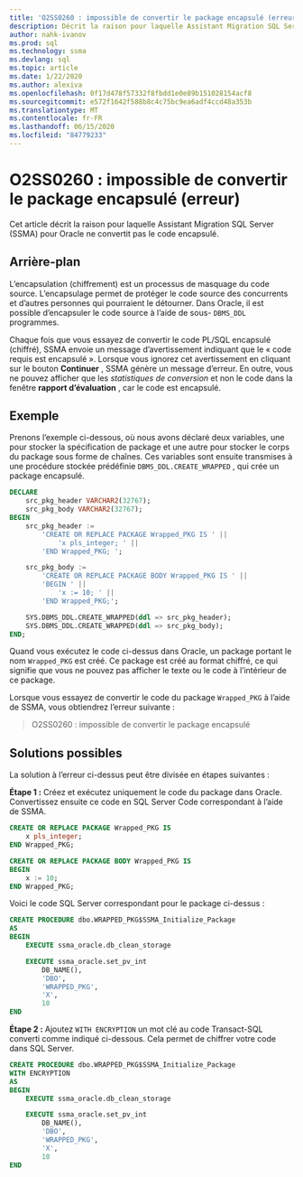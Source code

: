 ```yaml
---
title: 'O2SS0260 : impossible de convertir le package encapsulé (erreur)'
description: Décrit la raison pour laquelle Assistant Migration SQL Server (SSMA) pour Oracle ne convertit pas le code encapsulé.
author: nahk-ivanov
ms.prod: sql
ms.technology: ssma
ms.devlang: sql
ms.topic: article
ms.date: 1/22/2020
ms.author: alexiva
ms.openlocfilehash: 0f17d478f57332f8fbdd1e0e89b151028154acf8
ms.sourcegitcommit: e572f1642f588b8c4c75bc9ea6adf4ccd48a353b
ms.translationtype: MT
ms.contentlocale: fr-FR
ms.lasthandoff: 06/15/2020
ms.locfileid: "84779233"
---
```

# <a name="o2ss0260-wrapped-package-cannot-be-converted-error"></a>O2SS0260 : impossible de convertir le package encapsulé (erreur)

Cet article décrit la raison pour laquelle Assistant Migration SQL Server (SSMA) pour Oracle ne convertit pas le code encapsulé.

## <a name="background"></a>Arrière-plan

L’encapsulation (chiffrement) est un processus de masquage du code source. L’encapsulage permet de protéger le code source des concurrents et d’autres personnes qui pourraient le détourner. Dans Oracle, il est possible d’encapsuler le code source à l’aide de sous- `DBMS_DDL` programmes.

Chaque fois que vous essayez de convertir le code PL/SQL encapsulé (chiffré), SSMA envoie un message d’avertissement indiquant que le « code requis est encapsulé ». Lorsque vous ignorez cet avertissement en cliquant sur le bouton **Continuer** , SSMA génère un message d’erreur. En outre, vous ne pouvez afficher que les *statistiques de conversion* et non le code dans la fenêtre **rapport d’évaluation** , car le code est encapsulé.

## <a name="example"></a>Exemple

Prenons l’exemple ci-dessous, où nous avons déclaré deux variables, une pour stocker la spécification de package et une autre pour stocker le corps du package sous forme de chaînes. Ces variables sont ensuite transmises à une procédure stockée prédéfinie `DBMS_DDL.CREATE_WRAPPED` , qui crée un package encapsulé.

```sql
DECLARE
    src_pkg_header VARCHAR2(32767);
    src_pkg_body VARCHAR2(32767);
BEGIN
    src_pkg_header :=
        'CREATE OR REPLACE PACKAGE Wrapped_PKG IS ' ||
            'x pls_integer; ' ||
        'END Wrapped_PKG; ';

    src_pkg_body :=
        'CREATE OR REPLACE PACKAGE BODY Wrapped_PKG IS ' ||
        'BEGIN ' ||
            'x := 10; ' ||
        'END Wrapped_PKG;';

    SYS.DBMS_DDL.CREATE_WRAPPED(ddl => src_pkg_header);
    SYS.DBMS_DDL.CREATE_WRAPPED(ddl => src_pkg_body);
END;
```

Quand vous exécutez le code ci-dessus dans Oracle, un package portant le nom `Wrapped_PKG` est créé. Ce package est créé au format chiffré, ce qui signifie que vous ne pouvez pas afficher le texte ou le code à l’intérieur de ce package.

Lorsque vous essayez de convertir le code du package `Wrapped_PKG` à l’aide de SSMA, vous obtiendrez l’erreur suivante :

> O2SS0260 : impossible de convertir le package encapsulé

## <a name="possible-remedies"></a>Solutions possibles

La solution à l’erreur ci-dessus peut être divisée en étapes suivantes :

**Étape 1 :** Créez et exécutez uniquement le code du package dans Oracle. Convertissez ensuite ce code en SQL Server Code correspondant à l’aide de SSMA.

```sql
CREATE OR REPLACE PACKAGE Wrapped_PKG IS
    x pls_integer;
END Wrapped_PKG;

CREATE OR REPLACE PACKAGE BODY Wrapped_PKG IS
BEGIN
    x := 10;
END Wrapped_PKG;
```

Voici le code SQL Server correspondant pour le package ci-dessus :

```sql
CREATE PROCEDURE dbo.WRAPPED_PKG$SSMA_Initialize_Package
AS
BEGIN
    EXECUTE ssma_oracle.db_clean_storage

    EXECUTE ssma_oracle.set_pv_int
        DB_NAME(),
        'DBO',
        'WRAPPED_PKG',
        'X',
        10
END
```

**Étape 2 :** Ajoutez `WITH ENCRYPTION` un mot clé au code Transact-SQL converti comme indiqué ci-dessous. Cela permet de chiffrer votre code dans SQL Server.

```sql
CREATE PROCEDURE dbo.WRAPPED_PKG$SSMA_Initialize_Package
WITH ENCRYPTION
AS
BEGIN
    EXECUTE ssma_oracle.db_clean_storage

    EXECUTE ssma_oracle.set_pv_int
        DB_NAME(),
        'DBO',
        'WRAPPED_PKG',
        'X',
        10
END
```
